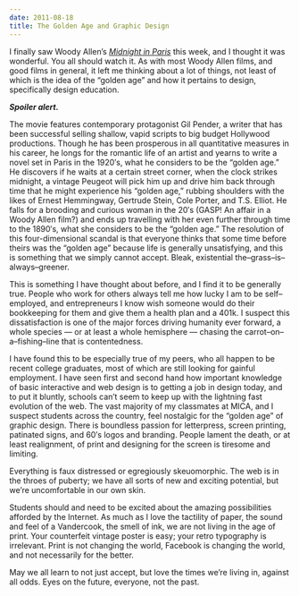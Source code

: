 ```yaml
---
date: 2011-08-18
title: The Golden Age and Graphic Design
---
```


I finally saw Woody Allen’s [_Midnight in Paris_](http://en.wikipedia.org/wiki/Midnight_in_Paris "Midnight in Paris on Wikipedia") this week, and I thought it was wonderful. You all should watch it. As with most Woody Allen films, and good films in general, it left me thinking about a lot of things, not least of which is the idea of the “golden age” and how it pertains to design, specifically design education.

_**Spoiler alert.**_

The movie features contemporary protagonist Gil Pender, a writer that has been successful selling shallow, vapid scripts to big budget Hollywood productions. Though he has been prosperous in all quantitative measures in his career, he longs for the romantic life of an artist and yearns to write a novel set in Paris in the 1920′s, what he considers to be the “golden age.” He discovers if he waits at a certain street corner, when the clock strikes midnight, a vintage Peugeot will pick him up and drive him back through time that he might experience his “golden age,” rubbing shoulders with the likes of Ernest Hemmingway, Gertrude Stein, Cole Porter, and T.S. Elliot. He falls for a brooding and curious woman in the 20′s (GASP! An affair in a Woody Allen film?) and ends up travelling with her even further through time to the 1890′s, what she considers to be the “golden age.” The resolution of this four-dimensional scandal is that everyone thinks that some time before theirs was the “golden age” because life is generally unsatisfying, and this is something that we simply cannot accept. Bleak, existential the–grass–is–always–greener.

This is something I have thought about before, and I find it to be generally true. People who work for others always tell me how lucky I am to be self–employed, and entrepreneurs I know wish someone would do their bookkeeping for them and give them a health plan and a 401k. I suspect this dissatisfaction is one of the major forces driving humanity ever forward, a whole species — or at least a whole hemisphere — chasing the carrot–on–a–fishing–line that is contentedness.

I have found this to be especially true of my peers, who all happen to be recent college graduates, most of which are still looking for gainful employment. I have seen first and second hand how important knowledge of basic interactive and web design is to getting a job in design today, and to put it bluntly, schools can’t seem to keep up with the lightning fast evolution of the web. The vast majority of my classmates at MICA, and I suspect students across the country, feel nostalgic for the “golden age” of graphic design. There is boundless passion for letterpress, screen printing, patinated signs, and 60′s logos and branding. People lament the death, or at least realignment, of print and designing for the screen is tiresome and limiting.

Everything is faux distressed or egregiously skeuomorphic. The web is in the throes of puberty; we have all sorts of new and exciting potential, but we’re uncomfortable in our own skin.

Students should and need to be excited about the amazing possibilities afforded by the Internet. As much as I love the tactility of paper, the sound and feel of a Vandercook, the smell of ink, we are not living in the age of print. Your counterfeit vintage poster is easy; your retro typography is irrelevant. Print is not changing the world, Facebook is changing the world, and not necessarily for the better.

May we all learn to not just accept, but love the times we’re living in, against all odds. Eyes on the future, everyone, not the past.
